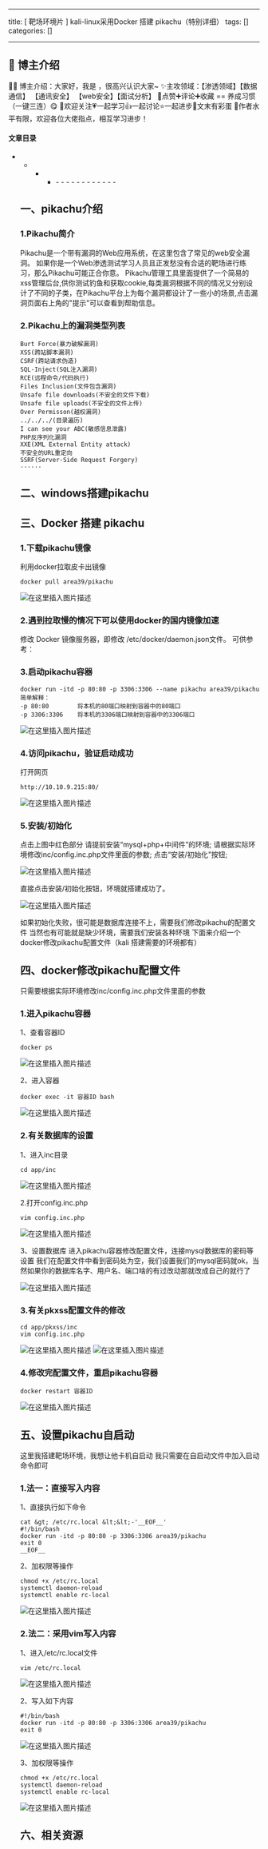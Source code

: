 
--- 
title:  [ 靶场环境片 ] kali-linux采用Docker 搭建 pikachu（特别详细） 
tags: []
categories: [] 

---
>  
 <h2>🍬 博主介绍</h2> 
 👨‍🎓 博主介绍：大家好，我是  ，很高兴认识大家~ ✨主攻领域：【渗透领域】【数据通信】 【通讯安全】 【web安全】【面试分析】 🎉点赞➕评论➕收藏 == 养成习惯（一键三连）😋 🎉欢迎关注💗一起学习👍一起讨论⭐️一起进步📝文末有彩蛋 🙏作者水平有限，欢迎各位大佬指点，相互学习进步！ 




#### 文章目录
- - - <ul><li>- - - - - - - - - - - - 


## 一、pikachu介绍

### 1.Pikachu简介

>  
 Pikachu是一个带有漏洞的Web应用系统，在这里包含了常见的web安全漏洞。 如果你是一个Web渗透测试学习人员且正发愁没有合适的靶场进行练习，那么Pikachu可能正合你意。 Pikachu管理工具里面提供了一个简易的xss管理后台,供你测试钓鱼和获取cookie,每类漏洞根据不同的情况又分别设计了不同的子类，在Pikachu平台上为每个漏洞都设计了一些小的场景,点击漏洞页面右上角的"提示"可以查看到帮助信息。 


### 2.Pikachu上的漏洞类型列表

```
Burt Force(暴力破解漏洞)
XSS(跨站脚本漏洞)
CSRF(跨站请求伪造)
SQL-Inject(SQL注入漏洞)
RCE(远程命令/代码执行)
Files Inclusion(文件包含漏洞)
Unsafe file downloads(不安全的文件下载)
Unsafe file uploads(不安全的文件上传)
Over Permisson(越权漏洞)
../../../(目录遍历)
I can see your ABC(敏感信息泄露)
PHP反序列化漏洞
XXE(XML External Entity attack)
不安全的URL重定向
SSRF(Server-Side Request Forgery)
······

```

## 二、windows搭建pikachu



## 三、Docker 搭建 pikachu

### 1.下载pikachu镜像

>  
 利用docker拉取皮卡出镜像 


```
docker pull area39/pikachu

```

<img src="https://img-blog.csdnimg.cn/803a0d7d307f47cdaa7cfdc637131e20.png" alt="在这里插入图片描述">

### 2.遇到拉取慢的情况下可以使用docker的国内镜像加速

>  
 修改 Docker 镜像服务器，即修改 /etc/docker/daemon.json文件。 可供参考：  


### 3.启动pikachu容器

```
docker run -itd -p 80:80 -p 3306:3306 --name pikachu area39/pikachu
简单解释：
-p 80:80 		将本机的80端口映射到容器中的80端口
-p 3306:3306	将本机的3306端口映射到容器中的3306端口

```

<img src="https://img-blog.csdnimg.cn/4813d8829c1849a6a6d6257a572b6c00.png" alt="在这里插入图片描述">

### 4.访问pikachu，验证启动成功

>  
 打开网页 


```
http://10.10.9.215:80/

```

<img src="https://img-blog.csdnimg.cn/832682df00694c35915e399dac76fae2.png" alt="在这里插入图片描述">

### 5.安装/初始化

>  
 点击上图中红色部分 请提前安装“mysql+php+中间件”的环境; 请根据实际环境修改inc/config.inc.php文件里面的参数; 点击“安装/初始化”按钮; 


<img src="https://img-blog.csdnimg.cn/3c15cf2c9ba04c739c68968bbbf314ac.png" alt="在这里插入图片描述">

>  
 直接点击安装/初始化按钮，环境就搭建成功了。 


<img src="https://img-blog.csdnimg.cn/0f64ecd58e9647039fba9d92a73cc468.png" alt="在这里插入图片描述">

>  
 如果初始化失败，很可能是数据库连接不上，需要我们修改pikachu的配置文件 当然也有可能就是缺少环境，需要我们安装各种环境 下面来介绍一个docker修改pikachu配置文件（kali 搭建需要的环境都有） 


## 四、docker修改pikachu配置文件

>  
 只需要根据实际环境修改inc/config.inc.php文件里面的参数 


### 1.进入pikachu容器

>  
 1、查看容器ID 


```
docker ps

```

<img src="https://img-blog.csdnimg.cn/8a703ad67acd43648b4f1728c5187ac8.png" alt="在这里插入图片描述">

>  
 2、进入容器 


```
docker exec -it 容器ID bash

```

<img src="https://img-blog.csdnimg.cn/535d190f35464041a16e5f67fdaa14f3.png" alt="在这里插入图片描述">

### 2.有关数据库的设置

>  
 1、进入inc目录 


```
cd app/inc

```

<img src="https://img-blog.csdnimg.cn/4d8e66f0fd1a40f7b8463ec6589ede08.png" alt="在这里插入图片描述">

>  
 2.打开config.inc.php 


```
vim config.inc.php

```

<img src="https://img-blog.csdnimg.cn/705019a9a47d4453b09a71a9b1af32b1.png" alt="在这里插入图片描述">

>  
 3、设置数据库 进入pikachu容器修改配置文件，连接mysql数据库的密码等设置 我们在配置文件中看到密码处为空，我们设置我们的mysql密码就ok，当然如果你的数据库名字、用户名、端口啥的有过改动那就改成自己的就行了 


<img src="https://img-blog.csdnimg.cn/cc0973bec54749c38f2d0eb047af9ea9.png" alt="在这里插入图片描述">

### 3.有关pkxss配置文件的修改

```
cd app/pkxss/inc 
vim config.inc.php

```

<img src="https://img-blog.csdnimg.cn/7f4faa1382e942e6990dafafc2e3cf15.png" alt="在这里插入图片描述"> <img src="https://img-blog.csdnimg.cn/8f079dd86d7c4cb8889fbe65edfb86b8.png" alt="在这里插入图片描述">

### 4.修改完配置文件，重启pikachu容器

```
docker restart 容器ID

```

<img src="https://img-blog.csdnimg.cn/8bb5c1db45284a7db3e8ae1304e5eb59.png" alt="在这里插入图片描述">

## 五、设置pikachu自启动

>  
 这里我搭建靶场环境，我想让他卡机自启动 我只需要在自启动文件中加入启动命令即可 


### 1.法一：直接写入内容

>  
 1、直接执行如下命令 


```
cat &gt; /etc/rc.local &lt;&lt;-'__EOF__'
#!/bin/bash
docker run -itd -p 80:80 -p 3306:3306 area39/pikachu
exit 0
__EOF__

```

>  
 2、加权限等操作 


```
chmod +x /etc/rc.local
systemctl daemon-reload
systemctl enable rc-local

```

<img src="https://img-blog.csdnimg.cn/345ce478d1bf43bbae76279bc947fa69.png" alt="在这里插入图片描述">

### 2.法二：采用vim写入内容

>  
 1、进入/etc/rc.local文件 


```
vim /etc/rc.local

```

<img src="https://img-blog.csdnimg.cn/ad95b9ac118d4c4a85d11190b6dc2815.png" alt="在这里插入图片描述">

>  
 2、写入如下内容 


```
#!/bin/bash
docker run -itd -p 80:80 -p 3306:3306 area39/pikachu
exit 0

```

<img src="https://img-blog.csdnimg.cn/db8fff12873b48eaa246a16a55d74376.png" alt="在这里插入图片描述">

>  
 3、加权限等操作 


```
chmod +x /etc/rc.local
systemctl daemon-reload
systemctl enable rc-local

```

<img src="https://img-blog.csdnimg.cn/a58c3ea0040e4128a0e5d5d3681ceb19.png" alt="在这里插入图片描述">

## 六、相关资源

  
